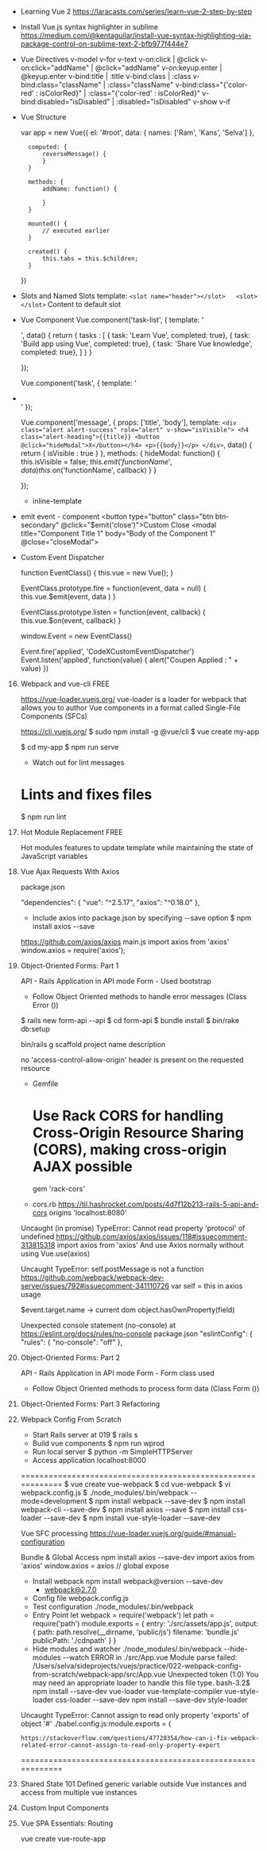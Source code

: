 * Learning Vue 2
	https://laracasts.com/series/learn-vue-2-step-by-step

* Install Vue.js syntax highlighter in sublime
	https://medium.com/@kentaguilar/install-vue-syntax-highlighting-via-package-control-on-sublime-text-2-bfb977f444e7

* Vue Directives
	v-model
	v-for
	v-text
	v-on:click | @click
	v-on:click="addName" | @click="addName"
	v-on:keyup.enter | @keyup.enter
	v-bind:title | :title
	v-bind:class | :class
	v-bind:class="className" | :class="className"
	v-bind:class="{'color-red' : isColorRed}" | :class="{'color-red' : isColorRed}"
	v-bind:disabled="isDisabled" | :disabled="isDisabled"
	v-show
	v-if


* Vue Structure

	var app = new Vue({
		el: '#root',
		data: {
			names: ['Ram', 'Kans', 'Selva']
		},

		computed: {
			reverseMessage() {
			}
		}

		methods: {
			addName: function() {

			}
		}
	
		mounted() {
			// executed earlier
		}

		created() {
			this.tabs = this.$children;
		}

	})

* Slots and Named Slots
	template: `
		<slot name="header"></slot>  
		<slot></slot>
	`
	<component>
		<template slot="header">Content to header slot</template>
		Content to default slot
	</component>

* Vue Component
	Vue.component('task-list', {
		template: '<div><task v-for="task in tasks" v-text="task.task" :key="task.task"></task></div>',
		data() {
			return {
				tasks : [
					{ task: 'Learn Vue', completed: true},
					{ task: 'Build app using Vue', completed: true},
					{ task: 'Share Vue knowledge', completed: true},
				]
			}
		}

	});

	Vue.component('task', {
		template: '<li><slot></slot></li>'
	});


	<message title="Component Title 1" body="Body of the Component 1"></message>
	Vue.component('message', {
		props: ['title', 'body'],
		template: `
			<div class="alert alert-success" role="alert" v-show="isVisible">
				<h4 class="alert-heading">{{title}} <button @click="hideModal">X</button></h4>
				<p>{{body}}</p>
			</div>
		`,
		data() {
			return {
				isVisible : true
			}
		},
		methods: {
			hideModal: function() {
				this.isVisible = false;
				this.$emit('functionName', data)
				this.$on('functionName', callback)
			}
		}

	});


	- inline-template

* emit event - component
	<button type="button" class="btn btn-secondary" @click="$emit('close')">Custom Close</button>
	<modal title="Component Title 1" body="Body of the Component 1" @close="closeModal"></modal>


* Custom Event Dispatcher

	function EventClass() {
		this.vue = new Vue();
	}

	EventClass.prototype.fire = function(event, data = null) {
		this.vue.$emit(event, data )
	}

	EventClass.prototype.listen = function(event, callback) {
		this.vue.$on(event, callback)
	}

	window.Event = new EventClass()


	Event.fire('applied', 'CodeXCustomEventDispatcher')
	Event.listen('applied', function(value) {
		alert("Coupen Applied : " + value)
	})



16. Webpack and vue-cli FREE

	https://vue-loader.vuejs.org/
	vue-loader is a loader for webpack that allows you to author Vue components in a format called Single-File Components (SFCs)

	<template>
	  <div class="example">{{ msg }}</div>
	</template>

	<script>
	export default {
	  data () {
	    return {
	      msg: 'Hello world!'
	    }
	  }
	}
	</script>

	<style>
	.example {
	  color: red;
	}
	</style>


	https://cli.vuejs.org/
	$ sudo npm install -g @vue/cli
	$ vue create my-app

	$ cd my-app
	$ npm run serve

	- Watch out for lint messages

	# Lints and fixes files
	$ npm run lint


17. Hot Module Replacement FREE

	Hot modules features to update template while maintaining the state of JavaScript variables

	<!-- Add "scoped" attribute to limit CSS to this component only -->
	<style scoped>
	</style>

18. Vue Ajax Requests With Axios

	package.json

	  "dependencies": {
	    "vue": "^2.5.17",
	    "axios": "^0.18.0"
	  },

	- Include axios into package.json by specifying --save option
	$ npm install axios --save

	https://github.com/axios/axios
	main.js
		import axios from 'axios'
		window.axios = require('axios');


19. Object-Oriented Forms: Part 1

	API - Rails Application in API mode
	Form - Used bootstrap		

	* Follow Object Oriented methods to handle error messages (Class Error ())

	$ rails new form-api --api
	$ cd form-api
	$ bundle install
	$ bin/rake db:setup

	bin/rails g scaffold project name description

	no 'access-control-allow-origin' header is present on the requested resource
	- Gemfile
		# Use Rack CORS for handling Cross-Origin Resource Sharing (CORS), making cross-origin AJAX possible
		gem 'rack-cors'

	- cors.rb
		https://til.hashrocket.com/posts/4d7f12b213-rails-5-api-and-cors
		origins 'localhost:8080'

	Uncaught (in promise) TypeError: Cannot read property 'protocol' of undefined
		https://github.com/axios/axios/issues/118#issuecomment-313815318
		import axios from 'axios'
		And use Axios normally without using Vue.use(axios)

	Uncaught TypeError: self.postMessage is not a function
		https://github.com/webpack/webpack-dev-server/issues/792#issuecomment-341110726
		var self = this in axios usage



	$event.target.name -> current dom
	object.hasOwnProperty(field)

	Unexpected console statement (no-console) at
	https://eslint.org/docs/rules/no-console
	package.json
	  "eslintConfig": {
	    "rules": {
	      "no-console": "off"
	    },



20. Object-Oriented Forms: Part 2

	API - Rails Application in API mode
	Form - Form class used

	* Follow Object Oriented methods to process form data (Class Form ())

21. Object-Oriented Forms: Part 3
	Refactoring

22. Webpack Config From Scratch

	
	* Start Rails server at 019
		$ rails s
	* Build vue components
		$ npm run wprod
	* Run local server
		$ python -m SimpleHTTPServer
	* Access application
		localhost:8000

	============================================================
	$ vue create vue-webpack
	$ cd vue-webpack
	$ vi webpack.config.js
	$ ./node_modules/.bin/webpack --mode=development
	$ npm install webpack --save-dev
	$ npm install webpack-cli --save-dev
	$ npm install axios --save
	$ npm install css-loader --save-dev
	$ npm install vue-style-loader --save-dev


	Vue SFC processing
	https://vue-loader.vuejs.org/guide/#manual-configuration

	Bundle & Global Access
		npm install axios --save-dev
		import axios from 'axios'
		window.axios = axios // global expose


	* Install webpack
		npm install webpack@version --save-dev
		+ webpack@2.7.0
	* Config file
		webpack.config.js
	* Test configuration
		./node_modules/.bin/webpack
	* Entry Point
		let webpack = require('webpack')
		let path = require('path')
		module.exports = {
			entry: './src/assets/app.js',
			output: {
				path: path.resolve(__dirname, 'public/js')
				filename: 'bundle.js'
				publicPath: './cdnpath'
			}
		}
	* Hide modules and watcher
		./node_modules/.bin/webpack --hide-modules --watch
	ERROR in ./src/App.vue
		Module parse failed: /Users/selva/sideprojects/vuejs/practice/022-webpack-config-from-scratch/webpack-app/src/App.vue Unexpected token (1:0)
		You may need an appropriate loader to handle this file type.
	bash-3.2$ npm install --save-dev vue-loader vue-template-compiler vue-style-loader css-loader --save-dev
	npm install --save-dev style-loader

	Uncaught TypeError: Cannot assign to read only property 'exports' of object '#<Object>'
		./babel.config.js:module.exports = {

		https://stackoverflow.com/questions/47720354/how-can-i-fix-webpack-related-error-cannot-assign-to-read-only-property-export
	============================================================
24. Shared State 101
	Defined generic variable outside Vue instances and access from multiple vue instances

25. Custom Input Components


26. Vue SPA Essentials: Routing

	vue create vue-route-app
	
